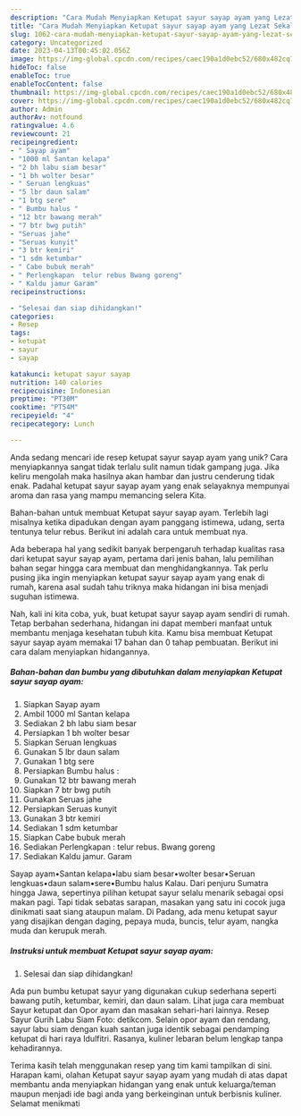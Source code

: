 ```yaml
---
description: "Cara Mudah Menyiapkan Ketupat sayur sayap ayam yang Lezat Sekali"
title: "Cara Mudah Menyiapkan Ketupat sayur sayap ayam yang Lezat Sekali"
slug: 1062-cara-mudah-menyiapkan-ketupat-sayur-sayap-ayam-yang-lezat-sekali
category: Uncategorized
date: 2023-04-13T00:45:02.056Z
image: https://img-global.cpcdn.com/recipes/caec190a1d0ebc52/680x482cq70/ketupat-sayur-sayap-ayam-foto-resep-utama.jpg
hideToc: false
enableToc: true
enableTocContent: false
thumbnail: https://img-global.cpcdn.com/recipes/caec190a1d0ebc52/680x482cq70/ketupat-sayur-sayap-ayam-foto-resep-utama.jpg
cover: https://img-global.cpcdn.com/recipes/caec190a1d0ebc52/680x482cq70/ketupat-sayur-sayap-ayam-foto-resep-utama.jpg
author: Admin
authorAv: notfound
ratingvalue: 4.6
reviewcount: 21
recipeingredient:
- " Sayap ayam"
- "1000 ml Santan kelapa"
- "2 bh labu siam besar"
- "1 bh wolter besar"
- " Seruan lengkuas"
- "5 lbr daun salam"
- "1 btg sere"
- " Bumbu halus "
- "12 btr bawang merah"
- "7 btr bwg putih"
- "Seruas jahe"
- "Seruas kunyit"
- "3 btr kemiri"
- "1 sdm ketumbar"
- " Cabe bubuk merah"
- " Perlengkapan  telur rebus Bwang goreng"
- " Kaldu jamur Garam"
recipeinstructions:

- "Selesai dan siap dihidangkan!"
categories:
- Resep
tags:
- ketupat
- sayur
- sayap

katakunci: ketupat sayur sayap 
nutrition: 140 calories
recipecuisine: Indonesian
preptime: "PT30M"
cooktime: "PT54M"
recipeyield: "4"
recipecategory: Lunch

---
```





Anda sedang mencari ide resep ketupat sayur sayap ayam yang unik? Cara menyiapkannya sangat tidak terlalu sulit namun tidak gampang juga. Jika keliru mengolah maka hasilnya akan hambar dan justru cenderung tidak enak. Padahal ketupat sayur sayap ayam yang enak selayaknya mempunyai aroma dan rasa yang mampu memancing selera Kita.





Bahan-bahan untuk membuat Ketupat sayur sayap ayam. Terlebih lagi misalnya ketika dipadukan dengan ayam panggang istimewa, udang, serta tentunya telur rebus. Berikut ini adalah cara untuk membuat nya.

Ada beberapa hal yang sedikit banyak berpengaruh terhadap kualitas rasa dari ketupat sayur sayap ayam, pertama dari jenis bahan, lalu pemilihan bahan segar hingga cara membuat dan menghidangkannya. Tak perlu pusing jika ingin menyiapkan ketupat sayur sayap ayam yang enak di rumah, karena asal sudah tahu triknya maka hidangan ini bisa menjadi suguhan istimewa.






Nah, kali ini kita coba, yuk, buat ketupat sayur sayap ayam sendiri di rumah. Tetap berbahan sederhana, hidangan ini dapat memberi manfaat untuk membantu menjaga kesehatan tubuh kita. Kamu bisa membuat Ketupat sayur sayap ayam memakai 17 bahan dan 0 tahap pembuatan. Berikut ini cara dalam menyiapkan hidangannya.

<!--inarticleads1-->

##### Bahan-bahan dan bumbu yang dibutuhkan dalam menyiapkan Ketupat sayur sayap ayam:

1. Siapkan  Sayap ayam
1. Ambil 1000 ml Santan kelapa
1. Sediakan 2 bh labu siam besar
1. Persiapkan 1 bh wolter besar
1. Siapkan  Seruan lengkuas
1. Gunakan 5 lbr daun salam
1. Gunakan 1 btg sere
1. Persiapkan  Bumbu halus :
1. Gunakan 12 btr bawang merah
1. Siapkan 7 btr bwg putih
1. Gunakan Seruas jahe
1. Persiapkan Seruas kunyit
1. Gunakan 3 btr kemiri
1. Sediakan 1 sdm ketumbar
1. Siapkan  Cabe bubuk merah
1. Sediakan  Perlengkapan : telur rebus. Bwang goreng
1. Sediakan  Kaldu jamur. Garam


Sayap ayam•Santan kelapa•labu siam besar•wolter besar•Seruan lengkuas•daun salam•sere•Bumbu halus Kalau. Dari penjuru Sumatra hingga Jawa, sepertinya pilihan ketupat sayur selalu menarik sebagai opsi makan pagi. Tapi tidak sebatas sarapan, masakan yang satu ini cocok juga dinikmati saat siang ataupun malam. Di Padang, ada menu ketupat sayur yang disajikan dengan daging, pepaya muda, buncis, telur ayam, nangka muda dan kerupuk merah. 

<!--inarticleads2-->

##### Instruksi untuk membuat Ketupat sayur sayap ayam:


1. Selesai dan siap dihidangkan!

Ada pun bumbu ketupat sayur yang digunakan cukup sederhana seperti bawang putih, ketumbar, kemiri, dan daun salam. Lihat juga cara membuat Sayur ketupat dan Opor ayam dan masakan sehari-hari lainnya. Resep Sayur Gurih Labu Siam Foto: detikcom. Selain opor ayam dan rendang, sayur labu siam dengan kuah santan juga identik sebagai pendamping ketupat di hari raya Idulfitri. Rasanya, kuliner lebaran belum lengkap tanpa kehadirannya. 

Terima kasih telah menggunakan resep yang tim kami tampilkan di sini. Harapan kami, olahan Ketupat sayur sayap ayam yang mudah di atas dapat membantu anda menyiapkan hidangan yang enak untuk keluarga/teman maupun menjadi ide bagi anda yang berkeinginan untuk berbisnis kuliner. Selamat menikmati
